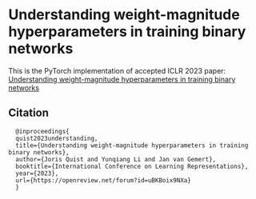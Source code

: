 # Understanding weight-magnitude hyperparameters in training binary networks

This is the PyTorch implementation of accepted ICLR 2023 paper: [Understanding weight-magnitude hyperparameters in training binary networks](https://openreview.net/forum?id=uBKBoix9NXa)

## Citation
```
  @inproceedings{
  quist2023understanding,
  title={Understanding weight-magnitude hyperparameters in training  binary networks},
  author={Joris Quist and Yunqiang Li and Jan van Gemert},
  booktitle={International Conference on Learning Representations},
  year={2023},
  url={https://openreview.net/forum?id=uBKBoix9NXa}
  }
```
